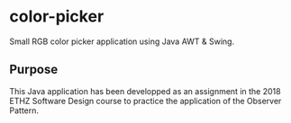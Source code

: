 # color-picker
Small RGB color picker application using Java AWT &amp; Swing.


## Purpose
This Java application has been developped as an assignment in the 2018 ETHZ Software Design course to practice the application of the Observer Pattern.
